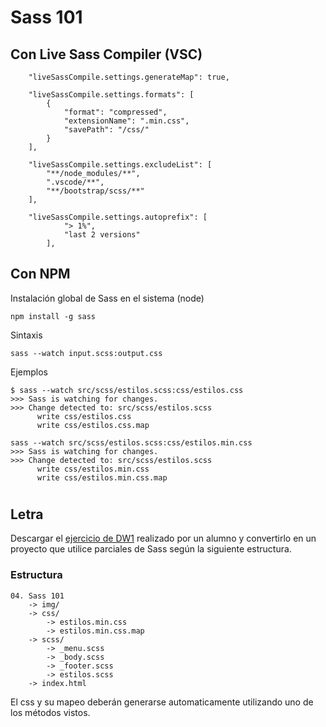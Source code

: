 # Sass 101

## Con Live Sass Compiler (VSC)

```
	"liveSassCompile.settings.generateMap": true,

	"liveSassCompile.settings.formats": [
		{
			"format": "compressed",
			"extensionName": ".min.css",
			"savePath": "/css/"
		}
	],

	"liveSassCompile.settings.excludeList": [
		"**/node_modules/**",
		".vscode/**",
		"**/bootstrap/scss/**"
	],

	"liveSassCompile.settings.autoprefix": [
			"> 1%",
			"last 2 versions"
		],
```
## Con NPM
Instalación global de Sass en el sistema (node)
``` 
npm install -g sass
```
Sintaxis 
```
sass --watch input.scss:output.css
```
Ejemplos
```
$ sass --watch src/scss/estilos.scss:css/estilos.css
>>> Sass is watching for changes.
>>> Change detected to: src/scss/estilos.scss
      write css/estilos.css
      write css/estilos.css.map
```

```
sass --watch src/scss/estilos.scss:css/estilos.min.css
>>> Sass is watching for changes. 
>>> Change detected to: src/scss/estilos.scss
      write css/estilos.min.css
      write css/estilos.min.css.map
```
# 
## Letra
Descargar el [ejercicio de DW1](https://drive.google.com/open?id=1h5-mBZatd2F5cpWu5gpiR385dhE3HuVO&authuser=mvallve%40ameba.com.uy&usp=drive_fs) realizado por un alumno y convertirlo en un proyecto que utilice parciales de Sass según la siguiente estructura.


### Estructura
```
04. Sass 101
	-> img/
	-> css/
		-> estilos.min.css
		-> estilos.min.css.map
	-> scss/
		-> _menu.scss
		-> _body.scss
		-> _footer.scss
		-> estilos.scss
	-> index.html
```
El css y su mapeo deberán generarse automaticamente utilizando uno de los métodos vistos.
